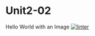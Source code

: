 # Unit2-02
Hello World with an Image
[![linter](https://github.com/Matti-Benvenuti/Unit2-02/workflows/linter/badge.svg)](https://github.com/marketplace/actions/super-linter)
